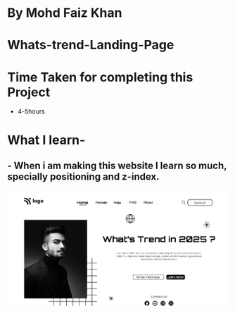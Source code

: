# By Mohd Faiz Khan

# Whats-trend-Landing-Page

# Time Taken for completing this Project
  - 4-5hours
 
# What I learn- 
 
 ## - When i am making this website I learn so much, specially positioning and z-index.
 
 
  ![Website-demo-pic](https://github.com/mfaizk/whats-trend-1/blob/master/thumbnail.png?raw=true)
